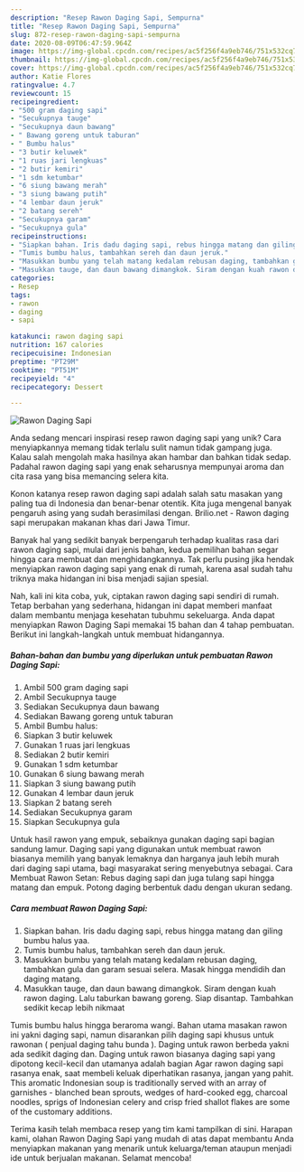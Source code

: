 ```yaml
---
description: "Resep Rawon Daging Sapi, Sempurna"
title: "Resep Rawon Daging Sapi, Sempurna"
slug: 872-resep-rawon-daging-sapi-sempurna
date: 2020-08-09T06:47:59.964Z
image: https://img-global.cpcdn.com/recipes/ac5f256f4a9eb746/751x532cq70/rawon-daging-sapi-foto-resep-utama.jpg
thumbnail: https://img-global.cpcdn.com/recipes/ac5f256f4a9eb746/751x532cq70/rawon-daging-sapi-foto-resep-utama.jpg
cover: https://img-global.cpcdn.com/recipes/ac5f256f4a9eb746/751x532cq70/rawon-daging-sapi-foto-resep-utama.jpg
author: Katie Flores
ratingvalue: 4.7
reviewcount: 15
recipeingredient:
- "500 gram daging sapi"
- "Secukupnya tauge"
- "Secukupnya daun bawang"
- " Bawang goreng untuk taburan"
- " Bumbu halus"
- "3 butir keluwek"
- "1 ruas jari lengkuas"
- "2 butir kemiri"
- "1 sdm ketumbar"
- "6 siung bawang merah"
- "3 siung bawang putih"
- "4 lembar daun jeruk"
- "2 batang sereh"
- "Secukupnya garam"
- "Secukupnya gula"
recipeinstructions:
- "Siapkan bahan. Iris dadu daging sapi, rebus hingga matang dan giling bumbu halus yaa."
- "Tumis bumbu halus, tambahkan sereh dan daun jeruk."
- "Masukkan bumbu yang telah matang kedalam rebusan daging, tambahkan gula dan garam sesuai selera. Masak hingga mendidih dan daging matang."
- "Masukkan tauge, dan daun bawang dimangkok. Siram dengan kuah rawon daging. Lalu taburkan bawang goreng. Siap disantap. Tambahkan sedikit kecap lebih nikmaat"
categories:
- Resep
tags:
- rawon
- daging
- sapi

katakunci: rawon daging sapi 
nutrition: 167 calories
recipecuisine: Indonesian
preptime: "PT29M"
cooktime: "PT51M"
recipeyield: "4"
recipecategory: Dessert

---
```



![Rawon Daging Sapi](https://img-global.cpcdn.com/recipes/ac5f256f4a9eb746/751x532cq70/rawon-daging-sapi-foto-resep-utama.jpg)

Anda sedang mencari inspirasi resep rawon daging sapi yang unik? Cara menyiapkannya memang tidak terlalu sulit namun tidak gampang juga. Kalau salah mengolah maka hasilnya akan hambar dan bahkan tidak sedap. Padahal rawon daging sapi yang enak seharusnya mempunyai aroma dan cita rasa yang bisa memancing selera kita.

Konon katanya resep rawon daging sapi adalah salah satu masakan yang paling tua di Indonesia dan benar-benar otentik. Kita juga mengenal banyak pengaruh asing yang sudah berasimilasi dengan. Brilio.net - Rawon daging sapi merupakan makanan khas dari Jawa Timur.

Banyak hal yang sedikit banyak berpengaruh terhadap kualitas rasa dari rawon daging sapi, mulai dari jenis bahan, kedua pemilihan bahan segar hingga cara membuat dan menghidangkannya. Tak perlu pusing jika hendak menyiapkan rawon daging sapi yang enak di rumah, karena asal sudah tahu triknya maka hidangan ini bisa menjadi sajian spesial.


Nah, kali ini kita coba, yuk, ciptakan rawon daging sapi sendiri di rumah. Tetap berbahan yang sederhana, hidangan ini dapat memberi manfaat dalam membantu menjaga kesehatan tubuhmu sekeluarga. Anda dapat menyiapkan Rawon Daging Sapi memakai 15 bahan dan 4 tahap pembuatan. Berikut ini langkah-langkah untuk membuat hidangannya.

<!--inarticleads1-->

##### Bahan-bahan dan bumbu yang diperlukan untuk pembuatan Rawon Daging Sapi:

1. Ambil 500 gram daging sapi
1. Ambil Secukupnya tauge
1. Sediakan Secukupnya daun bawang
1. Sediakan  Bawang goreng untuk taburan
1. Ambil  Bumbu halus:
1. Siapkan 3 butir keluwek
1. Gunakan 1 ruas jari lengkuas
1. Sediakan 2 butir kemiri
1. Gunakan 1 sdm ketumbar
1. Gunakan 6 siung bawang merah
1. Siapkan 3 siung bawang putih
1. Gunakan 4 lembar daun jeruk
1. Siapkan 2 batang sereh
1. Sediakan Secukupnya garam
1. Siapkan Secukupnya gula


Untuk hasil rawon yang empuk, sebaiknya gunakan daging sapi bagian sandung lamur. Daging sapi yang digunakan untuk membuat rawon biasanya memilih yang banyak lemaknya dan harganya jauh lebih murah dari daging sapi utama, bagi masyarakat sering menyebutnya sebagai. Cara Membuat Rawon Setan: Rebus daging sapi dan juga tulang sapi hingga matang dan empuk. Potong daging berbentuk dadu dengan ukuran sedang. 

<!--inarticleads2-->

##### Cara membuat Rawon Daging Sapi:

1. Siapkan bahan. Iris dadu daging sapi, rebus hingga matang dan giling bumbu halus yaa.
1. Tumis bumbu halus, tambahkan sereh dan daun jeruk.
1. Masukkan bumbu yang telah matang kedalam rebusan daging, tambahkan gula dan garam sesuai selera. Masak hingga mendidih dan daging matang.
1. Masukkan tauge, dan daun bawang dimangkok. Siram dengan kuah rawon daging. Lalu taburkan bawang goreng. Siap disantap. Tambahkan sedikit kecap lebih nikmaat


Tumis bumbu halus hingga beraroma wangi. Bahan utama masakan rawon ini yakni daging sapi, namun disarankan pilih daging sapi khusus untuk rawonan ( penjual daging tahu bunda ). Daging untuk rawon berbeda yakni ada sedikit daging dan. Daging untuk rawon biasanya daging sapi yang dipotong kecil-kecil dan utamanya adalah bagian Agar rawon daging sapi rasanya enak, saat membeli keluak diperhatikan rasanya, jangan yang pahit. This aromatic Indonesian soup is traditionally served with an array of garnishes - blanched bean sprouts, wedges of hard-cooked egg, charcoal noodles, sprigs of Indonesian celery and crisp fried shallot flakes are some of the customary additions. 

Terima kasih telah membaca resep yang tim kami tampilkan di sini. Harapan kami, olahan Rawon Daging Sapi yang mudah di atas dapat membantu Anda menyiapkan makanan yang menarik untuk keluarga/teman ataupun menjadi ide untuk berjualan makanan. Selamat mencoba!
